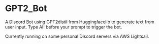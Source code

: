 # GPT2_Bot

A Discord Bot using GPT2distil from Huggingfacelib to generate text from user input. Type AI! before your prompt to trigger the bot.


Currently running on some personal Discord servers via AWS Lightsail. 

